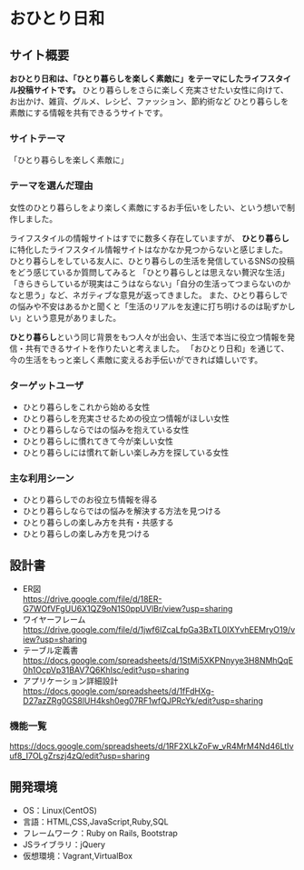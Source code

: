 # おひとり日和

## サイト概要
**おひとり日和は、「ひとり暮らしを楽しく素敵に」をテーマにしたライフスタイル投稿サイトです。**
ひとり暮らしをさらに楽しく充実させたい女性に向けて、
お出かけ、雑貨、グルメ、レシピ、ファッション、節約術など
ひとり暮らしを素敵にする情報を共有できるうサイトです。

### サイトテーマ
「ひとり暮らしを楽しく素敵に」

### テーマを選んだ理由
女性のひとり暮らしをより楽しく素敵にするお手伝いをしたい、という想いで制作しました。

ライフスタイルの情報サイトはすでに数多く存在していますが、
**ひとり暮らし**に特化したライフスタイル情報サイトはなかなか見つからないと感じました。
ひとり暮らしをしている友人に、ひとり暮らしの生活を発信しているSNSの投稿をどう感じているか質問してみると
「ひとり暮らしとは思えない贅沢な生活」「きらきらしているが現実はこうはならない」「自分の生活ってつまらないのかなと思う」など、ネガティブな意見が返ってきました。
また、ひとり暮らしでの悩みや不安はあるかと聞くと「生活のリアルを友達に打ち明けるのは恥ずかしい」という意見がありました。

**ひとり暮らし**という同じ背景をもつ人々が出会い、生活で本当に役立つ情報を発信・共有できるサイトを作りたいと考えました。
「おひとり日和」を通じて、今の生活をもっと楽しく素敵に変えるお手伝いができれば嬉しいです。

### ターゲットユーザ
* ひとり暮らしをこれから始める女性
* ひとり暮らしを充実させるための役立つ情報がほしい女性
* ひとり暮らしならではの悩みを抱えている女性
* ひとり暮らしに慣れてきて今が楽しい女性
* ひとり暮らしには慣れて新しい楽しみ方を探している女性

### 主な利用シーン
* ひとり暮らしでのお役立ち情報を得る
* ひとり暮らしならではの悩みを解決する方法を見つける
* ひとり暮らしの楽しみ方を共有・共感する
* ひとり暮らしの楽しみ方を見つける

## 設計書
* ER図  
https://drive.google.com/file/d/18ER-G7WOfVFgUU6X1QZ9oN1S0ppUVlBr/view?usp=sharing  
* ワイヤーフレーム  
https://drive.google.com/file/d/1jwf6lZcaLfpGa3BxTL0IXYvhEEMryO19/view?usp=sharing  
* テーブル定義書  
https://docs.google.com/spreadsheets/d/1StMi5XKPNnyye3H8NMhQqE0h1OcpVp31BAV7Q6KhIsc/edit?usp=sharing 
* アプリケーション詳細設計  
https://docs.google.com/spreadsheets/d/1fFdHXg-D27azZRg0GS8lUH4ksh0eg07RF1wfQJPRcYk/edit?usp=sharing  
### 機能一覧
https://docs.google.com/spreadsheets/d/1RF2XLkZoFw_vR4MrM4Nd46LtIvuf8_I7OLgZrszj4zQ/edit?usp=sharing

## 開発環境
* OS：Linux(CentOS)
* 言語：HTML,CSS,JavaScript,Ruby,SQL
* フレームワーク：Ruby on Rails, Bootstrap
* JSライブラリ：jQuery
* 仮想環境：Vagrant,VirtualBox